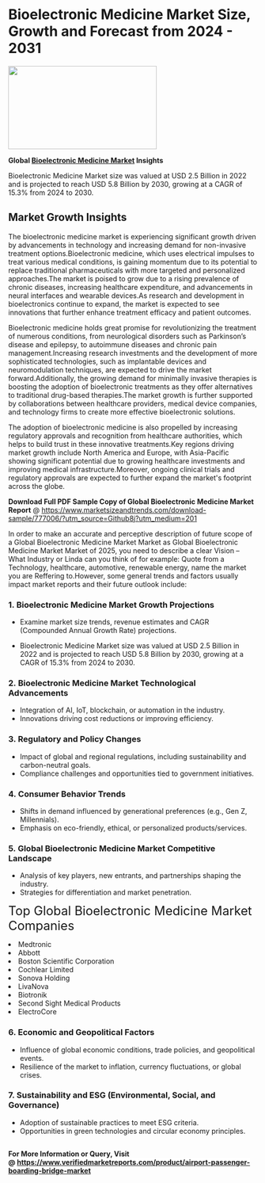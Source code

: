 <H1>Bioelectronic Medicine Market Size, Growth and Forecast from 2024 - 2031</H1><img class="aligncenter size-medium wp-image-584254" src="https://thirdeyenews.in/wp-content/uploads/2024/09/Global-Market-Research-300x168.jpeg" alt="" width="300" height="168" /><p><strong>Global&nbsp;<a href="https://www.marketsizeandtrends.com/download-sample/777006/?utm_source=Github8j?utm_medium=201">Bioelectronic Medicine Market</a> Insights</strong></p><p>Bioelectronic Medicine Market size was valued at USD 2.5 Billion in 2022 and is projected to reach USD 5.8 Billion by 2030, growing at a CAGR of 15.3% from 2024 to 2030.</p><p><h2>Market Growth Insights</h2> <p>The bioelectronic medicine market is experiencing significant growth driven by advancements in technology and increasing demand for non-invasive treatment options.Bioelectronic medicine, which uses electrical impulses to treat various medical conditions, is gaining momentum due to its potential to replace traditional pharmaceuticals with more targeted and personalized approaches.The market is poised to grow due to a rising prevalence of chronic diseases, increasing healthcare expenditure, and advancements in neural interfaces and wearable devices.As research and development in bioelectronics continue to expand, the market is expected to see innovations that further enhance treatment efficacy and patient outcomes.</p> <p>Bioelectronic medicine holds great promise for revolutionizing the treatment of numerous conditions, from neurological disorders such as Parkinson’s disease and epilepsy, to autoimmune diseases and chronic pain management.Increasing research investments and the development of more sophisticated technologies, such as implantable devices and neuromodulation techniques, are expected to drive the market forward.Additionally, the growing demand for minimally invasive therapies is boosting the adoption of bioelectronic treatments as they offer alternatives to traditional drug-based therapies.The market growth is further supported by collaborations between healthcare providers, medical device companies, and technology firms to create more effective bioelectronic solutions.</p> <p>The adoption of bioelectronic medicine is also propelled by increasing regulatory approvals and recognition from healthcare authorities, which helps to build trust in these innovative treatments.Key regions driving market growth include North America and Europe, with Asia-Pacific showing significant potential due to growing healthcare investments and improving medical infrastructure.Moreover, ongoing clinical trials and regulatory approvals are expected to further expand the market's footprint across the globe.</p> <p><span class=""><strong>Download Full PDF Sample Copy of Global Bioelectronic Medicine Market Report</strong> @ <a href="https://www.marketsizeandtrends.com/download-sample/777006/?utm_source=Github8j?utm_medium=201" target="_blank">https://www.marketsizeandtrends.com/download-sample/777006/?utm_source=Github8j?utm_medium=201</a></span></p><p>In order to make an accurate and perceptive description of future scope of a Global&nbsp;Bioelectronic Medicine Market Market as Global&nbsp;Bioelectronic Medicine Market Market of 2025, you need to describe a clear Vision &ndash; What Industry or Linda can you think of for example: Quote from a Technology, healthcare, automotive, renewable energy, name the market you are Reffering to.However, some general trends and factors usually impact market reports and their future outlook include:</p><h3>1.&nbsp;<strong>Bioelectronic Medicine Market Growth Projections</strong></h3><ul><li>Examine market size trends, revenue estimates and CAGR (Compounded Annual Growth Rate) projections.</li><li><p>Bioelectronic Medicine Market size was valued at USD 2.5 Billion in 2022 and is projected to reach USD 5.8 Billion by 2030, growing at a CAGR of 15.3% from 2024 to 2030.</p></li></ul><h3>2.&nbsp;<strong>Bioelectronic Medicine Market Technological Advancements</strong></h3><ul><li>Integration of AI, IoT, blockchain, or automation in the industry.</li><li>Innovations driving cost reductions or improving efficiency.</li></ul><h3>3.&nbsp;<strong>Regulatory and Policy Changes</strong></h3><ul><li>Impact of global and regional regulations, including sustainability and carbon-neutral goals.</li><li>Compliance challenges and opportunities tied to government initiatives.</li></ul><h3>4.&nbsp;<strong>Consumer Behavior Trends</strong></h3><ul><li>Shifts in demand influenced by generational preferences (e.g., Gen Z, Millennials).</li><li>Emphasis on eco-friendly, ethical, or personalized products/services.</li></ul><h3>5.&nbsp;<strong>Global Bioelectronic Medicine Market Competitive Landscape</strong></h3><ul><li>Analysis of key players, new entrants, and partnerships shaping the industry.</li><li>Strategies for differentiation and market penetration.</li></ul><p data-pm-slice="1 1 []"><span style="color: inherit; font-family: inherit; font-size: 25px;">Top Global Bioelectronic Medicine Market Companies</span></p><div class="" data-test-id=""><p><li>Medtronic</li><li> Abbott</li><li> Boston Scientific Corporation</li><li> Cochlear Limited</li><li> Sonova Holding</li><li> LivaNova</li><li> Biotronik</li><li> Second Sight Medical Products</li><li> ElectroCore</li></p></div><h3>6.&nbsp;<strong>Economic and Geopolitical Factors</strong></h3><ul><li>Influence of global economic conditions, trade policies, and geopolitical events.</li><li>Resilience of the market to inflation, currency fluctuations, or global crises.</li></ul><h3>7.&nbsp;<strong>Sustainability and ESG (Environmental, Social, and Governance)</strong></h3><ul><li>Adoption of sustainable practices to meet ESG criteria.</li><li>Opportunities in green technologies and circular economy principles.</li></ul><h2><strong style="font-size: 14px;">For More Information or Query, Visit @&nbsp;</strong><a style="background-color: #ffffff; font-size: 14px;" href="https://www.marketsizeandtrends.com/report/bioelectronic-medicine-market/" target="_blank">https://www.verifiedmarketreports.com/product/airport-passenger-boarding-bridge-market</a></h2>